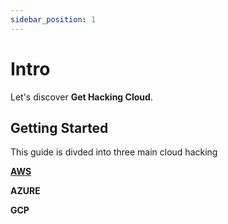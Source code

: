 ```yaml
---
sidebar_position: 1
---
```


# Intro

Let's discover **Get Hacking Cloud**.

## Getting Started

This guide is divded into three main cloud hacking

[**AWS**](AWS)

**AZURE**

**GCP**

